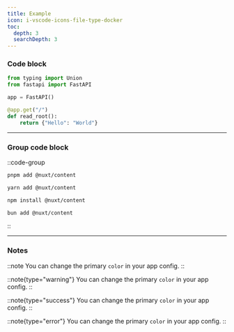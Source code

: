 ```yaml
---
title: Example
icon: i-vscode-icons-file-type-docker
toc:
  depth: 3
  searchDepth: 3
---
```


### Code block

```python [src/main.py]
from typing import Union
from fastapi import FastAPI

app = FastAPI()

@app.get("/")
def read_root():
    return {"Hello": "World"}
```

---

### Group code block

::code-group
```bash [pnpm]
pnpm add @nuxt/content
```

```bash [yarn]
yarn add @nuxt/content
```

```bash [npm]
npm install @nuxt/content
```

```bash [bun]
bun add @nuxt/content
```
::

---

### Notes

::note
You can change the primary `color` in your app config.
::

::note{type="warning"}
You can change the primary `color` in your app config.
::

::note{type="success"}
You can change the primary `color` in your app config.
::

::note{type="error"}
You can change the primary `color` in your app config.
::